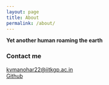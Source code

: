 ```yaml
---
layout: page
title: About
permalink: /about/
---
```


<b> Yet another human roaming the earth </b>

### Contact me

[kvmanohar22@iitkgp.ac.in](mailto:kvmanohar22@iitkgp.ac.in) <br>
[Github](https://github.com/kvmanohar22)
